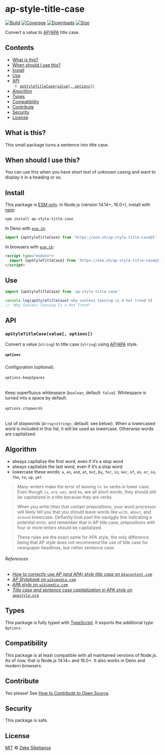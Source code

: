 # ap-style-title-case

[![Build][build-badge]][build]
[![Coverage][coverage-badge]][coverage]
[![Downloads][downloads-badge]][downloads]
[![Size][size-badge]][size]

Convert a value to [AP][]/[APA][] title case.

## Contents

*   [What is this?](#what-is-this)
*   [When should I use this?](#when-should-i-use-this)
*   [Install](#install)
*   [Use](#use)
*   [API](#api)
    *   [`apStyleTitleCase(value[, options])`](#apstyletitlecasevalue-options)
*   [Algorithm](#algorithm)
*   [Types](#types)
*   [Compatibility](#compatibility)
*   [Contribute](#contribute)
*   [Security](#security)
*   [License](#license)

## What is this?

This small package turns a sentence into title case.

## When should I use this?

You can use this when you have short text of unknown casing and want to display
it in a heading or so.

## Install

This package is [ESM only][esm].
In Node.js (version 14.14+, 16.0+), install with [npm][]:

```sh
npm install ap-style-title-case
```

In Deno with [`esm.sh`][esmsh]:

```js
import {apStyleTitleCase} from 'https://esm.sh/ap-style-title-case@1'
```

In browsers with [`esm.sh`][esmsh]:

```html
<script type="module">
  import {apStyleTitleCase} from 'https://esm.sh/ap-style-title-case@1?bundle'
</script>
```

## Use

```js
import {apStyleTitleCase} from 'ap-style-title-case'

console.log(apStyleTitleCase('why sunless tanning is A hot trend'))
// 'Why Sunless Tanning Is a Hot Trend'
```

## API

### `apStyleTitleCase(value[, options])`

Convert a value (`string`) to title case (`string`) using [AP][]/[APA][] style.

##### `options`

Configuration (optional).

###### `options.keepSpaces`

Keep superfluous whitespace (`boolean`, default: `false`).
Whitespace is turned into a space by default.

###### `options.stopwords`

List of stopwords (`Array<string>`, default: see below).
When a lowercased word is included in this list, it will be used as lowercase.
Otherwise words are capitalized.

## Algorithm

*   always capitalize the first word, even if it’s a stop word
*   always capitalize the last word, even if it’s a stop word
*   lowercase these words: `a`, `an`, `and`, `at`, `but`, `by`, `for`, `in`,
    `nor`, `of`, `on`, `or`, `so`, `the`, `to`, `up`, `yet`

> Many writers make the error of leaving `to be` verbs in lower case.
> Even though `is`, `are`, `was`, and `be`, are all short words, they should
> still be capitalized in a title because they are verbs.
>
> When you write titles that contain prepositions, your word processor will
> likely tell you that you should leave words like `with`, `about`, and
> `around` lowercase.
> Defiantly look past the squiggly line indicating a potential error, and
> remember that in AP title case, prepositions with four or more letters should
> be capitalized.
>
> These rules are the exact same for APA style, the only difference being that
> AP style does not recommend the use of title case for newspaper headlines, but
> rather sentence case.

###### References

*   [*How to correctly use AP (and APA) style title case* on
    `bkacontent.com`](https://www.bkacontent.com/how-to-correctly-use-apa-style-title-case/)
*   [*AP Stylebook* on `wikipedia.com`](https://en.wikipedia.org/wiki/AP_Stylebook)
*   [*APA style* on `wikipedia.com`](https://en.wikipedia.org/wiki/APA_style)
*   [*Title case and sentence case capitalization in APA style* on
    `apastyle.org`](http://blog.apastyle.org/apastyle/2012/03/title-case-and-sentence-case-capitalization-in-apa-style.html)

## Types

This package is fully typed with [TypeScript][].
It exports the additional type `Options`.

## Compatibility

This package is at least compatible with all maintained versions of Node.js.
As of now, that is Node.js 14.14+ and 16.0+.
It also works in Deno and modern browsers.

## Contribute

Yes please!
See [How to Contribute to Open Source][contribute].

## Security

This package is safe.

## License

[MIT][license] © [Zeke Sikelianos][author]

<!-- Definitions -->

[build-badge]: https://img.shields.io/travis/words/ap-style-title-case.svg

[build]: https://travis-ci.org/words/ap-style-title-case

[coverage-badge]: https://img.shields.io/codecov/c/github/words/ap-style-title-case.svg

[coverage]: https://codecov.io/github/words/ap-style-title-case

[downloads-badge]: https://img.shields.io/npm/dm/ap-style-title-case.svg

[downloads]: https://www.npmjs.com/package/ap-style-title-case

[size-badge]: https://img.shields.io/bundlephobia/minzip/ap-style-title-case.svg

[size]: https://bundlephobia.com/result?p=ap-style-title-case

[npm]: https://docs.npmjs.com/cli/install

[esm]: https://gist.github.com/sindresorhus/a39789f98801d908bbc7ff3ecc99d99c

[esmsh]: https://esm.sh

[typescript]: https://www.typescriptlang.org

[contribute]: https://opensource.guide/how-to-contribute/

[license]: license

[author]: http://zeke.sikelianos.com

[ap]: https://en.wikipedia.org/wiki/AP_Stylebook

[apa]: https://en.wikipedia.org/wiki/APA_style
